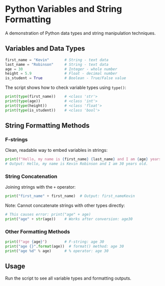 # Python Variables and String Formatting

A demonstration of Python data types and string manipulation techniques.

## Variables and Data Types

```python
first_name = "Kevin"       # String - text data
last_name = "Robinson"     # String - text data
age = 30                   # Integer - whole number
height = 5.9               # Float - decimal number
is_student = True          # Boolean - True/False value
```

The script shows how to check variable types using `type()`:
```python
print(type(first_name))    # <class 'str'>
print(type(age))           # <class 'int'>
print(type(height))        # <class 'float'>
print(type(is_student))    # <class 'bool'>
```

## String Formatting Methods

### F-strings
Clean, readable way to embed variables in strings:
```python
print(f"Hello, my name is {first_name} {last_name} and I am {age} years old.")
# Output: Hello, my name is Kevin Robinson and I am 30 years old.
```

### String Concatenation
Joining strings with the `+` operator:
```python
print("first_name" + first_name)  # Output: first_nameKevin
```

Note: Cannot concatenate strings with other types directly:
```python
# This causes error: print("age" + age)
print("age" + str(age))    # Works after conversion: age30
```

### Other Formatting Methods
```python
print(f"age {age}")        # F-string: age 30
print("age {}".format(age))  # format() method: age 30
print("age %d" % age)      # % operator: age 30
```

## Usage
Run the script to see all variable types and formatting outputs.